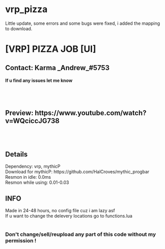# vrp_pizza
Little update, some errors and some bugs were fixed, i added the mapping to download.

<h1>[VRP] PIZZA JOB [UI] </h1>
<h2> Contact: Karma  _Andrew_#5753 </h2>
<h4> If u find any issues let me know </h4>
<br><br>
<h2>Preview: https://www.youtube.com/watch?v=WQciccJG738 </h2>
<br><br>


<h2> Details </h2>
Dependency: vrp, mythicP<br>
Download for mythicP: https://github.com/HalCroves/mythic_progbar <br>
Resmon in idle: 0.0ms <br>
Resmon while using: 0.01-0.03<br>

<h2> INFO </h2>
Made in 24-48 hours, no config file cuz i am lazy asf<br>
If u want to change the delevery locations go to functions.lua
<br> <br>
<h3>
Don't change/sell/reupload any part of this code without my permission !
  </h3
